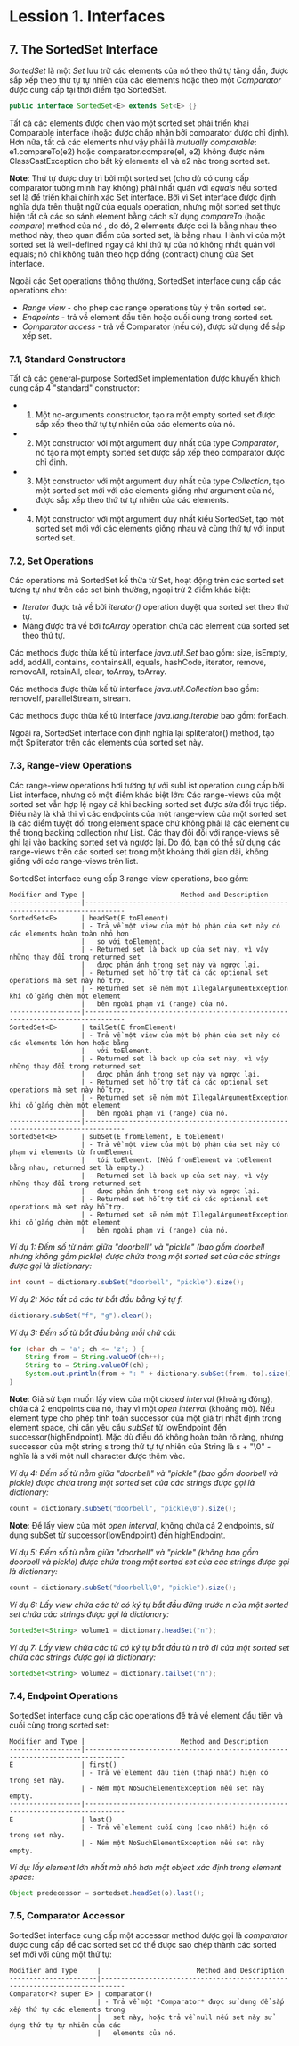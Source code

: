 # Lession 1. Interfaces

## 7. The SortedSet Interface

*SortedSet* là một *Set* lưu trữ các elements của nó theo thứ tự tăng dần, được sắp xếp theo thứ tự tự nhiên của các elements hoặc theo một *Comparator* được cung cấp tại thời điểm tạo SortedSet. 

```java
public interface SortedSet<E> extends Set<E> {}
```

Tất cả các elements được chèn vào một sorted set phải triển khai Comparable interface (hoặc được chấp nhận bởi comparator được chỉ định). Hơn nữa, tất cả các elements như vậy phải là *mutually comparable*: e1.compareTo(e2) hoặc comparator.compare(e1, e2) không được ném ClassCastException cho bất kỳ elements e1 và e2 nào trong sorted set.

**Note**: Thứ tự được duy trì bởi một sorted set (cho dù có cung cấp comparator tường minh hay không) phải nhất quán với *equals* nếu sorted set là để triển khai chính xác Set interface. Bởi vì Set interface được định nghĩa dựa trên thuật ngữ của equals operation, nhưng một sorted set thực hiện tất cả các so sánh element bằng cách sử dụng *compareTo* (hoặc *compare*) method của nó , do đó, 2 elements được coi là bằng nhau theo method này, theo quan điểm của sorted set, là bằng nhau. Hành vi của một sorted set là well-defined ngay cả khi thứ tự của nó không nhất quán với equals; nó chỉ không tuân theo hợp đồng (contract) chung của Set interface.

Ngoài các Set operations thông thường, SortedSet interface cung cấp các operations cho:

- *Range view* - cho phép các range operations tùy ý trên sorted set.  
- *Endpoints* - trả về element đầu tiên hoặc cuối cùng trong sorted set.  
- *Comparator access* - trả về Comparator (nếu có), được sử dụng để sắp xếp set.  


### 7.1, Standard Constructors

Tất cả các general-purpose SortedSet implementation được khuyến khích cung cấp 4 "standard" constructor: 

- 1) Một no-arguments constructor, tạo ra một empty sorted set được sắp xếp theo thứ tự tự nhiên của các elements của nó.  
- 2) Một constructor với một argument duy nhất của type *Comparator*, nó tạo ra một empty sorted set được sắp xếp theo comparator được chỉ định.  
- 3) Một constructor với một argument duy nhất của type *Collection*, tạo một sorted set mới với các elements giống như argument của nó, được sắp xếp theo thứ tự tự nhiên của các elements.  
- 4) Một constructor với một argument duy nhất kiểu SortedSet, tạo một sorted set mới với các elements giống nhau và cùng thứ tự với input sorted set.  


### 7.2, Set Operations

Các operations mà SortedSet kế thừa từ Set, hoạt động trên các sorted set tương tự như trên các set bình thường, ngoại trừ 2 điểm khác biệt:

- *Iterator* được trả về bởi *iterator()* operation duyệt qua sorted set theo thứ tự.  
- Mảng được trả về bởi *toArray* operation chứa các element của sorted set theo thứ tự.  

Các methods được thừa kế từ interface *java.util.Set* bao gồm: size, isEmpty, add, addAll, contains, containsAll, equals, hashCode, iterator, remove, removeAll, retainAll, clear, toArray, toArray.

Các methods được thừa kế từ interface *java.util.Collection* bao gồm: removeIf, parallelStream, stream.

Các methods được thừa kế từ interface *java.lang.Iterable* bao gồm: forEach.

Ngoài ra, SortedSet interface còn định nghĩa lại spliterator() method, tạo một Spliterator trên các elements của sorted set này.


### 7.3, Range-view Operations

Các range-view operations hơi tương tự với subList operation cung cấp bởi List interface, nhưng có một điểm khác biệt lớn: Các range-views của một sorted set vẫn hợp lệ ngay cả khi backing sorted set được sửa đổi trực tiếp. Điều này là khả thi vì các endpoints của một range-view của một sorted set là các điểm tuyệt đối trong element space chứ không phải là các element cụ thể trong backing collection như List. Các thay đổi đối với range-views sẽ ghi lại vào backing sorted set và ngược lại. Do đó, bạn có thể sử dụng các range-views trên các sorted set trong một khoảng thời gian dài, không giống với các range-views trên list.

SortedSet interface cung cấp 3 range-view operations, bao gồm:

```
Modifier and Type |                        Method and Description
------------------|--------------------------------------------------------------------------------
SortedSet<E>      | headSet(E toElement)
                  | - Trả về một view của một bộ phận của set này có các elements hoàn toàn nhỏ hơn
                  |   so với toElement.
                  | - Returned set là back up của set này, vì vậy những thay đổi trong returned set
                  |   được phản ánh trong set này và ngược lại.
                  | - Returned set hỗ trợ tất cả các optional set operations mà set này hỗ trợ.
                  | - Returned set sẽ ném một IllegalArgumentException khi cố gắng chèn một element
                  |   bên ngoài phạm vi (range) của nó.
------------------|--------------------------------------------------------------------------------
SortedSet<E>	  | tailSet(E fromElement)
                  | - Trả về một view của một bộ phận của set này có các elements lớn hơn hoặc bằng
                  |   với toElement.
                  | - Returned set là back up của set này, vì vậy những thay đổi trong returned set
                  |   được phản ánh trong set này và ngược lại.
                  | - Returned set hỗ trợ tất cả các optional set operations mà set này hỗ trợ.
                  | - Returned set sẽ ném một IllegalArgumentException khi cố gắng chèn một element
                  |   bên ngoài phạm vi (range) của nó.
------------------|--------------------------------------------------------------------------------
SortedSet<E>	  | subSet(E fromElement, E toElement)
                  | - Trả về một view của một bộ phận của set này có phạm vi elements từ fromElement
                  |   tới toElement. (Nếu fromElement và toElement bằng nhau, returned set là empty.)
                  | - Returned set là back up của set này, vì vậy những thay đổi trong returned set
                  |   được phản ánh trong set này và ngược lại.
                  | - Returned set hỗ trợ tất cả các optional set operations mà set này hỗ trợ.
                  | - Returned set sẽ ném một IllegalArgumentException khi cố gắng chèn một element
                  |   bên ngoài phạm vi (range) của nó.
```

*Ví dụ 1: Đếm số từ nằm giữa "doorbell" và "pickle" (bao gồm doorbell nhưng không gồm pickle) được chứa trong một sorted set của các strings được gọi là dictionary:*

```java
int count = dictionary.subSet("doorbell", "pickle").size();
```

*Ví dụ 2: Xóa tất cả các từ bắt đầu bằng ký tự f:*

```java
dictionary.subSet("f", "g").clear();
```

*Ví dụ 3: Đếm số từ bắt đầu bằng mỗi chữ cái:*

```java
for (char ch = 'a'; ch <= 'z'; ) {
    String from = String.valueOf(ch++);
    String to = String.valueOf(ch);
    System.out.println(from + ": " + dictionary.subSet(from, to).size());
}
```

**Note**: Giả sử bạn muốn lấy view của một *closed interval* (khoảng đóng), chứa cả 2 endpoints của nó, thay vì một *open interval* (khoảng mở). Nếu element type cho phép tính toán successor của một giá trị nhất định trong element space, chỉ cần yêu cầu *subSet* từ lowEndpoint đến successor(highEndpoint). Mặc dù điều đó không hoàn toàn rõ ràng, nhưng successor của một string s trong thứ tự tự nhiên của String là s + "\0" - nghĩa là s với một null character được thêm vào.

*Ví dụ 4: Đếm số từ nằm giữa "doorbell" và "pickle" (bao gồm doorbell và pickle) được chứa trong một sorted set của các strings được gọi là dictionary:*

```java
count = dictionary.subSet("doorbell", "pickle\0").size();
```

**Note**: Để lấy view của một *open interval*, không chứa cả 2 endpoints, sử dụng subSet từ successor(lowEndpoint) đến highEndpoint.

*Ví dụ 5: Đếm số từ nằm giữa "doorbell" và "pickle" (không bao gồm doorbell và pickle) được chứa trong một sorted set của các strings được gọi là dictionary:*

```java
count = dictionary.subSet("doorbell\0", "pickle").size();
```

*Ví dụ 6: Lấy view chứa các từ có ký tự bắt đầu đứng trước n của một sorted set chứa các strings được gọi là dictionary:*

```java
SortedSet<String> volume1 = dictionary.headSet("n");
```

*Ví dụ 7: Lấy view chứa các từ có ký tự bắt đầu từ n trở đi của một sorted set chứa các strings được gọi là dictionary:*

```java
SortedSet<String> volume2 = dictionary.tailSet("n");
```


### 7.4, Endpoint Operations

SortedSet interface cung cấp các operations để trả về element đầu tiên và cuối cùng trong sorted set:

```
Modifier and Type |                        Method and Description
------------------|--------------------------------------------------------------------------------
E                 | first()
                  | - Trả về element đầu tiên (thấp nhất) hiện có trong set này.
                  | - Ném một NoSuchElementException nếu set này empty.
------------------|--------------------------------------------------------------------------------
E                 | last()
                  | - Trả về element cuối cùng (cao nhất) hiện có trong set này.
                  | - Ném một NoSuchElementException nếu set này empty.
```

*Ví dụ: lấy element lớn nhất mà nhỏ hơn một object xác định trong element space:*

```java
Object predecessor = sortedset.headSet(o).last();
```


### 7.5, Comparator Accessor

SortedSet interface cung cấp một accessor method được gọi là *comparator* được cung cấp để các sorted set có thể được sao chép thành các sorted set mới với cùng một thứ tự:

```
Modifier and Type     |                        Method and Description
----------------------|----------------------------------------------------------------------------
Comparator<? super E> |	comparator()
                      | - Trả về một *Comparator* được sử dụng để sắp xếp thứ tự các elements trong
                      |   set này, hoặc trả về null nếu set này sử dụng thứ tự tự nhiên của các 
                      |   elements của nó.
```